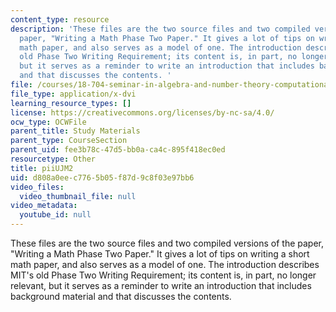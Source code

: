 ```yaml
---
content_type: resource
description: 'These files are the two source files and two compiled versions of the
  paper, "Writing a Math Phase Two Paper." It gives a lot of tips on writing a short
  math paper, and also serves as a model of one. The introduction describes MIT''s
  old Phase Two Writing Requirement; its content is, in part, no longer relevant,
  but it serves as a reminder to write an introduction that includes background material
  and that discusses the contents. '
file: /courses/18-704-seminar-in-algebra-and-number-theory-computational-commutative-algebra-and-algebraic-geometry-fall-2008/d808a0eec7765b05f87d9c8f03e97bb6_piiUJM2.dvi
file_type: application/x-dvi
learning_resource_types: []
license: https://creativecommons.org/licenses/by-nc-sa/4.0/
ocw_type: OCWFile
parent_title: Study Materials
parent_type: CourseSection
parent_uid: fee3b78c-47d5-bb0a-ca4c-895f418ec0ed
resourcetype: Other
title: piiUJM2
uid: d808a0ee-c776-5b05-f87d-9c8f03e97bb6
video_files:
  video_thumbnail_file: null
video_metadata:
  youtube_id: null
---
```

These files are the two source files and two compiled versions of the paper, "Writing a Math Phase Two Paper." It gives a lot of tips on writing a short math paper, and also serves as a model of one. The introduction describes MIT's old Phase Two Writing Requirement; its content is, in part, no longer relevant, but it serves as a reminder to write an introduction that includes background material and that discusses the contents. 